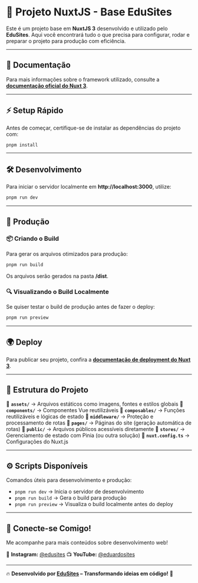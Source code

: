 # 🚀 Projeto NuxtJS - Base EduSites

Este é um projeto base em **NuxtJS 3** desenvolvido e utilizado pelo **EduSites**. Aqui você encontrará tudo o que precisa para configurar, rodar e preparar o projeto para produção com eficiência.

---

## 📖 Documentação

Para mais informações sobre o framework utilizado, consulte a **[documentação oficial do Nuxt 3](https://nuxt.com/docs/getting-started/introduction)**.

---

## ⚡ Setup Rápido

Antes de começar, certifique-se de instalar as dependências do projeto com:

```sh
pnpm install
```

---

## 🛠️ Desenvolvimento

Para iniciar o servidor localmente em **http://localhost:3000**, utilize:

```sh
pnpm run dev
```

---

## 🚀 Produção

### 📦 Criando o Build

Para gerar os arquivos otimizados para produção:

```sh
pnpm run build
```

Os arquivos serão gerados na pasta **/dist**.

### 🔍 Visualizando o Build Localmente

Se quiser testar o build de produção antes de fazer o deploy:

```sh
pnpm run preview
```

---

## 🌍 Deploy

Para publicar seu projeto, confira a **[documentação de deployment do Nuxt 3](https://nuxt.com/docs/getting-started/deployment)**.

---

## 📂 Estrutura do Projeto

📁 **`assets/`** → Arquivos estáticos como imagens, fontes e estilos globais
📁 **`components/`** → Componentes Vue reutilizáveis
📁 **`composables/`** → Funções reutilizáveis e lógicas de estado
📁 **`middleware/`** → Proteção e processamento de rotas
📁 **`pages/`** → Páginas do site (geração automática de rotas)
📁 **`public/`** → Arquivos públicos acessíveis diretamente
📁 **`stores/`** → Gerenciamento de estado com Pinia (ou outra solução)
📝 **`nuxt.config.ts`** → Configurações do Nuxt.js

---

## ⚙️ Scripts Disponíveis

Comandos úteis para desenvolvimento e produção:

- `pnpm run dev` → Inicia o servidor de desenvolvimento
- `pnpm run build` → Gera o build para produção
- `pnpm run preview` → Visualiza o build localmente antes do deploy

---

## 🔗 Conecte-se Comigo!

Me acompanhe para mais conteúdos sobre desenvolvimento web!

📸 **Instagram:** [@edusites](https://www.instagram.com/edusites)
📺 **YouTube:** [@eduardosites](https://www.youtube.com/@eduardosites)

---

🔥 **Desenvolvido por [EduSites](https://www.instagram.com/edusites) – Transformando ideias em código!** 🚀
